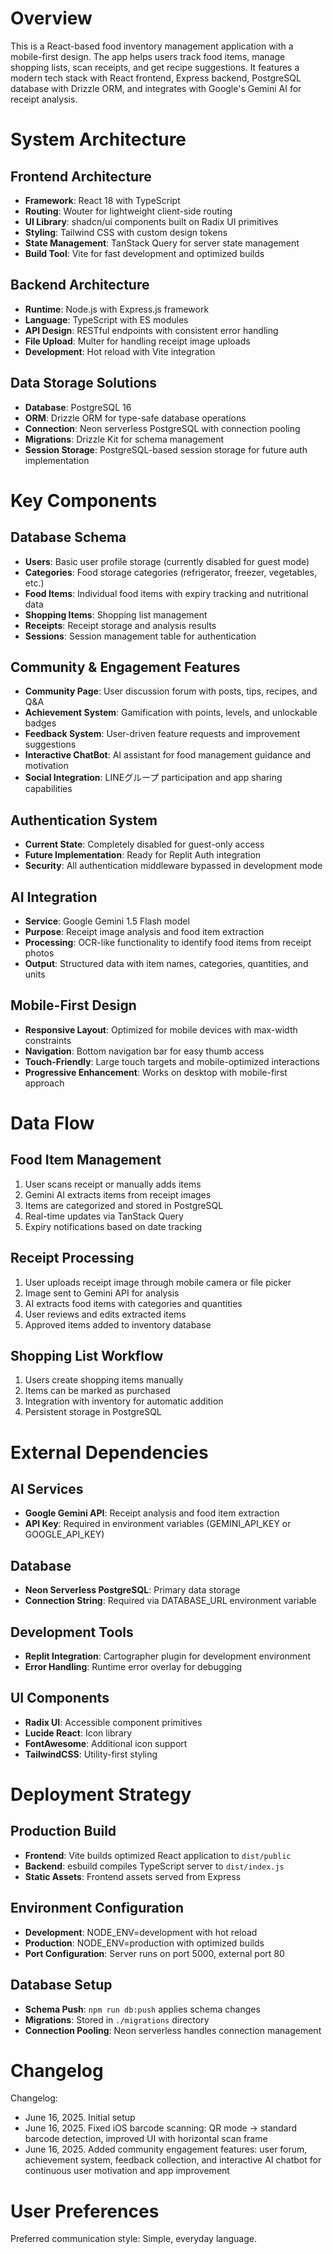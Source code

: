 # Overview

This is a React-based food inventory management application with a mobile-first design. The app helps users track food items, manage shopping lists, scan receipts, and get recipe suggestions. It features a modern tech stack with React frontend, Express backend, PostgreSQL database with Drizzle ORM, and integrates with Google's Gemini AI for receipt analysis.

# System Architecture

## Frontend Architecture
- **Framework**: React 18 with TypeScript
- **Routing**: Wouter for lightweight client-side routing
- **UI Library**: shadcn/ui components built on Radix UI primitives
- **Styling**: Tailwind CSS with custom design tokens
- **State Management**: TanStack Query for server state management
- **Build Tool**: Vite for fast development and optimized builds

## Backend Architecture
- **Runtime**: Node.js with Express.js framework
- **Language**: TypeScript with ES modules
- **API Design**: RESTful endpoints with consistent error handling
- **File Upload**: Multer for handling receipt image uploads
- **Development**: Hot reload with Vite integration

## Data Storage Solutions
- **Database**: PostgreSQL 16
- **ORM**: Drizzle ORM for type-safe database operations
- **Connection**: Neon serverless PostgreSQL with connection pooling
- **Migrations**: Drizzle Kit for schema management
- **Session Storage**: PostgreSQL-based session storage for future auth implementation

# Key Components

## Database Schema
- **Users**: Basic user profile storage (currently disabled for guest mode)
- **Categories**: Food storage categories (refrigerator, freezer, vegetables, etc.)
- **Food Items**: Individual food items with expiry tracking and nutritional data
- **Shopping Items**: Shopping list management
- **Receipts**: Receipt storage and analysis results
- **Sessions**: Session management table for authentication

## Community & Engagement Features
- **Community Page**: User discussion forum with posts, tips, recipes, and Q&A
- **Achievement System**: Gamification with points, levels, and unlockable badges
- **Feedback System**: User-driven feature requests and improvement suggestions
- **Interactive ChatBot**: AI assistant for food management guidance and motivation
- **Social Integration**: LINEグループ participation and app sharing capabilities

## Authentication System
- **Current State**: Completely disabled for guest-only access
- **Future Implementation**: Ready for Replit Auth integration
- **Security**: All authentication middleware bypassed in development mode

## AI Integration
- **Service**: Google Gemini 1.5 Flash model
- **Purpose**: Receipt image analysis and food item extraction
- **Processing**: OCR-like functionality to identify food items from receipt photos
- **Output**: Structured data with item names, categories, quantities, and units

## Mobile-First Design
- **Responsive Layout**: Optimized for mobile devices with max-width constraints
- **Navigation**: Bottom navigation bar for easy thumb access
- **Touch-Friendly**: Large touch targets and mobile-optimized interactions
- **Progressive Enhancement**: Works on desktop with mobile-first approach

# Data Flow

## Food Item Management
1. User scans receipt or manually adds items
2. Gemini AI extracts items from receipt images
3. Items are categorized and stored in PostgreSQL
4. Real-time updates via TanStack Query
5. Expiry notifications based on date tracking

## Receipt Processing
1. User uploads receipt image through mobile camera or file picker
2. Image sent to Gemini API for analysis
3. AI extracts food items with categories and quantities
4. User reviews and edits extracted items
5. Approved items added to inventory database

## Shopping List Workflow
1. Users create shopping items manually
2. Items can be marked as purchased
3. Integration with inventory for automatic addition
4. Persistent storage in PostgreSQL

# External Dependencies

## AI Services
- **Google Gemini API**: Receipt analysis and food item extraction
- **API Key**: Required in environment variables (GEMINI_API_KEY or GOOGLE_API_KEY)

## Database
- **Neon Serverless PostgreSQL**: Primary data storage
- **Connection String**: Required via DATABASE_URL environment variable

## Development Tools
- **Replit Integration**: Cartographer plugin for development environment
- **Error Handling**: Runtime error overlay for debugging

## UI Components
- **Radix UI**: Accessible component primitives
- **Lucide React**: Icon library
- **FontAwesome**: Additional icon support
- **TailwindCSS**: Utility-first styling

# Deployment Strategy

## Production Build
- **Frontend**: Vite builds optimized React application to `dist/public`
- **Backend**: esbuild compiles TypeScript server to `dist/index.js`
- **Static Assets**: Frontend assets served from Express

## Environment Configuration
- **Development**: NODE_ENV=development with hot reload
- **Production**: NODE_ENV=production with optimized builds
- **Port Configuration**: Server runs on port 5000, external port 80

## Database Setup
- **Schema Push**: `npm run db:push` applies schema changes
- **Migrations**: Stored in `./migrations` directory
- **Connection Pooling**: Neon serverless handles connection management

# Changelog

Changelog:
- June 16, 2025. Initial setup
- June 16, 2025. Fixed iOS barcode scanning: QR mode → standard barcode detection, improved UI with horizontal scan frame
- June 16, 2025. Added community engagement features: user forum, achievement system, feedback collection, and interactive AI chatbot for continuous user motivation and app improvement

# User Preferences

Preferred communication style: Simple, everyday language.